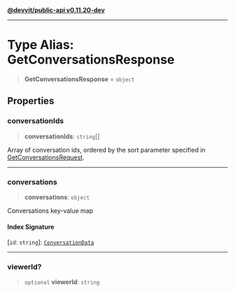 [**@devvit/public-api v0.11.20-dev**](../../README.md)

---

# Type Alias: GetConversationsResponse

> **GetConversationsResponse** = `object`

## Properties

<a id="conversationids"></a>

### conversationIds

> **conversationIds**: `string`[]

Array of conversation ids, ordered by the sort parameter specified in [GetConversationsRequest](GetConversationsRequest.md).

---

<a id="conversations"></a>

### conversations

> **conversations**: `object`

Conversations key-value map

#### Index Signature

\[`id`: `string`\]: [`ConversationData`](ConversationData.md)

---

<a id="viewerid"></a>

### viewerId?

> `optional` **viewerId**: `string`
